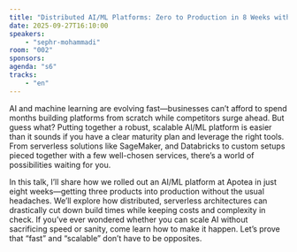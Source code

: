 ```yaml
---
title: "Distributed AI/ML Platforms: Zero to Production in 8 Weeks with Serverless"
date: 2025-09-27T16:10:00
speakers:
    - "sephr-mohammadi"
room: "002"
sponsors: 
agenda: "s6"
tracks:
    - "en"
---
```


AI and machine learning are evolving fast—businesses can’t afford to spend months building platforms from scratch while competitors surge ahead. But guess what? Putting together a robust, scalable AI/ML platform is easier than it sounds if you have a clear maturity plan and leverage the right tools. From serverless solutions like SageMaker, and Databricks to custom setups pieced together with a few well-chosen services, there’s a world of possibilities waiting for you.

In this talk, I’ll share how we rolled out an AI/ML platform at Apotea in just eight weeks—getting three products into production without the usual headaches. We’ll explore how distributed, serverless architectures can drastically cut down build times while keeping costs and complexity in check. If you’ve ever wondered whether you can scale AI without sacrificing speed or sanity, come learn how to make it happen. Let’s prove that “fast” and “scalable” don’t have to be opposites.